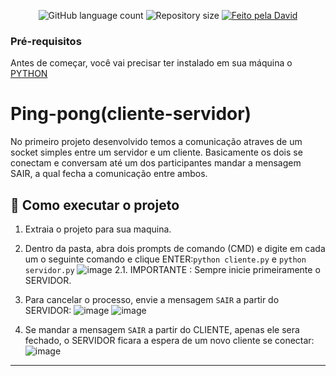 <p align="center">
  <img alt="GitHub language count" src="https://img.shields.io/github/languages/count/dvduardo/trabalhos-sd\PingPong">
  <img alt="Repository size" src="https://img.shields.io/github/repo-size/dvduardo/trabalhos-sd\PingPong">
  <a href="https://www.linkedin.com/in/dvduardo/">
    <img alt="Feito pela David" src="https://img.shields.io/badge/feito%20por-David-%237519C1">
  </a>

### Pré-requisitos

Antes de começar, você vai precisar ter instalado em sua máquina o [PYTHON](https://www.python.org/downloads)

# Ping-pong(cliente-servidor)
No primeiro projeto desenvolvido temos a comunicação atraves de um socket simples entre um servidor e um cliente. Basicamente os dois se conectam e conversam até um dos participantes mandar a mensagem SAIR, a qual fecha a comunicação entre ambos.

  
  ## 🚀 Como executar o projeto
  
  
  1. Extraia o projeto para sua maquina.
2. Dentro da pasta, abra dois prompts de comando (CMD) e digite em cada um o seguinte comando e clique ENTER:`python cliente.py` e `python servidor.py`
  ![image](https://user-images.githubusercontent.com/12902233/144547982-f3fdf3d9-d633-441c-bb76-c0d8629e5e29.png)
  2.1. IMPORTANTE : Sempre inicie primeiramente o SERVIDOR.
3. Para cancelar o processo, envie a mensagem `SAIR` a partir do SERVIDOR:
  ![image](https://user-images.githubusercontent.com/12902233/144548884-6d9ef8ed-c27d-4912-8391-6874c6d3ad82.png)
  ![image](https://user-images.githubusercontent.com/12902233/144549458-8f36261d-3e09-4e13-99c9-f85c9a2c65ce.png)
  
4. Se mandar a mensagem `SAIR` a partir do CLIENTE, apenas ele sera fechado, o SERVIDOR ficara a espera de um novo cliente se conectar:
  ![image](https://user-images.githubusercontent.com/12902233/144549725-1904bc0a-b5f5-48d5-ab38-604db7d25c8e.png)
---







